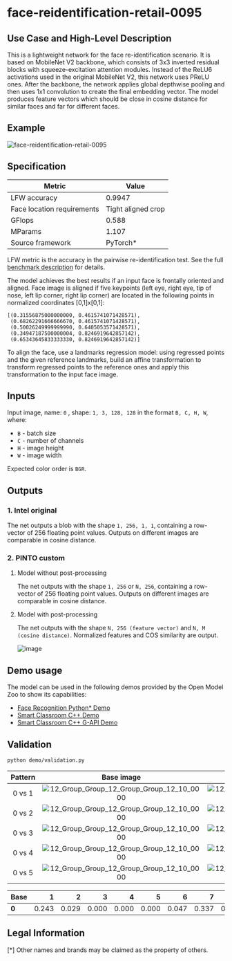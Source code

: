 # face-reidentification-retail-0095

## Use Case and High-Level Description

This is a lightweight network for the face re-identification scenario. It is based on MobileNet V2 backbone, which consists of 3x3 inverted residual blocks with squeeze-excitation attention modules. Instead of the ReLU6 activations used in the original MobileNet V2, this network uses PReLU ones. After the backbone, the network applies global depthwise pooling and then uses 1x1 convolution to create the final embedding vector. The model produces feature vectors which should be close in cosine distance for similar faces and far for different faces.

## Example

![face-reidentification-retail-0095](https://github.com/PINTO0309/PINTO_model_zoo/assets/33194443/4efdc70a-503b-43e3-b18b-b918981ef781)

## Specification

| Metric                          | Value                                     |
|---------------------------------|-------------------------------------------|
| LFW accuracy                    | 0.9947                                    |
| Face location requirements      | Tight aligned crop                        |
| GFlops                          | 0.588                                     |
| MParams                         | 1.107                                     |
| Source framework                | PyTorch\*                                  |

LFW metric is the accuracy in the pairwise re-identification test. See the full [benchmark description](http://vis-www.cs.umass.edu/lfw/) for details.

The model achieves the best results if an input face is frontally oriented and aligned. Face image is aligned if five keypoints (left eye, right eye, tip of nose, left lip corner, right lip corner) are located in the following points in normalized coordinates [0,1]x[0,1]:

```
[(0.31556875000000000, 0.4615741071428571),
 (0.68262291666666670, 0.4615741071428571),
 (0.50026249999999990, 0.6405053571428571),
 (0.34947187500000004, 0.8246919642857142),
 (0.65343645833333330, 0.8246919642857142)]
```

To align the face, use a landmarks regression model: using regressed points and the given reference landmarks, build an affine transformation to transform regressed points to the reference ones and apply this transformation to the input face image.

## Inputs

Input image, name: `0` , shape: `1, 3, 128, 128` in the format `B, C, H, W`, where:

- `B` - batch size
- `C` - number of channels
- `H` - image height
- `W` - image width

Expected color order is `BGR`.

## Outputs
### 1. Intel original
The net outputs a blob with the shape `1, 256, 1, 1`, containing a row-vector of 256 floating point values. Outputs on different images are comparable in cosine distance.
### 2. PINTO custom
1. Model without post-processing

    The net outputs with the shape `1, 256` or `N, 256`, containing a row-vector of 256 floating point values. Outputs on different images are comparable in cosine distance.

2. Model with post-processing

    The net outputs with the shape `N, 256 (feature vector)` and `N, M (cosine distance)`. Normalized features and COS similarity are output.

    ![image](https://github.com/PINTO0309/PINTO_model_zoo/assets/33194443/7949432d-95ae-46d1-83be-88266b945716)


## Demo usage

The model can be used in the following demos provided by the Open Model Zoo to show its capabilities:

* [Face Recognition Python\* Demo](../../../demos/face_recognition_demo/python/README.md)
* [Smart Classroom C++ Demo](../../../demos/smart_classroom_demo/cpp/README.md)
* [Smart Classroom C++ G-API Demo](../../../demos/smart_classroom_demo/cpp_gapi/README.md)

## Validation

```bash
python demo/validation.py
```

|Pattern|Base image|Target image|Pattern|Base image|Target image|
|:-:|:-:|:-:|:-:|:-:|:-:|
|0 vs 1|![12_Group_Group_12_Group_Group_12_10_0000](https://github.com/PINTO0309/PINTO_model_zoo/assets/33194443/65d639b6-d2ff-4684-9ad2-ba048380b603)|![12_Group_Group_12_Group_Group_12_10_0001](https://github.com/PINTO0309/PINTO_model_zoo/assets/33194443/aaba96d9-3d2f-4ecf-a6ad-858b80c0ea22)|0 vs 6|![12_Group_Group_12_Group_Group_12_10_0000](https://github.com/PINTO0309/PINTO_model_zoo/assets/33194443/65d639b6-d2ff-4684-9ad2-ba048380b603)|![12_Group_Group_12_Group_Group_12_10_0006](https://github.com/PINTO0309/PINTO_model_zoo/assets/33194443/01c77b03-3435-49fb-a3c9-a1a7807cec04)|
|0 vs 2|![12_Group_Group_12_Group_Group_12_10_0000](https://github.com/PINTO0309/PINTO_model_zoo/assets/33194443/65d639b6-d2ff-4684-9ad2-ba048380b603)|![12_Group_Group_12_Group_Group_12_10_0002](https://github.com/PINTO0309/PINTO_model_zoo/assets/33194443/4db0e5dc-afd7-4d97-a6c0-0c519447c8ff)|0 vs 7|![12_Group_Group_12_Group_Group_12_10_0000](https://github.com/PINTO0309/PINTO_model_zoo/assets/33194443/65d639b6-d2ff-4684-9ad2-ba048380b603)|![12_Group_Group_12_Group_Group_12_10_0007](https://github.com/PINTO0309/PINTO_model_zoo/assets/33194443/cde8eb0b-c356-48da-ab26-fc49cdff7b0b)|
|0 vs 3|![12_Group_Group_12_Group_Group_12_10_0000](https://github.com/PINTO0309/PINTO_model_zoo/assets/33194443/65d639b6-d2ff-4684-9ad2-ba048380b603)|![12_Group_Group_12_Group_Group_12_10_0003](https://github.com/PINTO0309/PINTO_model_zoo/assets/33194443/8affc28f-c0d0-4c87-87db-3aafa759f4a6)|0 vs 8|![12_Group_Group_12_Group_Group_12_10_0000](https://github.com/PINTO0309/PINTO_model_zoo/assets/33194443/65d639b6-d2ff-4684-9ad2-ba048380b603)|![12_Group_Group_12_Group_Group_12_10_0008](https://github.com/PINTO0309/PINTO_model_zoo/assets/33194443/70208791-eb52-4701-b532-4b72fe8defb4)|
|0 vs 4|![12_Group_Group_12_Group_Group_12_10_0000](https://github.com/PINTO0309/PINTO_model_zoo/assets/33194443/65d639b6-d2ff-4684-9ad2-ba048380b603)|![12_Group_Group_12_Group_Group_12_10_0004](https://github.com/PINTO0309/PINTO_model_zoo/assets/33194443/438f84d7-56e8-4e07-9b56-26d9d5cac990)|0 vs 9|![12_Group_Group_12_Group_Group_12_10_0000](https://github.com/PINTO0309/PINTO_model_zoo/assets/33194443/65d639b6-d2ff-4684-9ad2-ba048380b603)|![12_Group_Group_12_Group_Group_12_10_0009](https://github.com/PINTO0309/PINTO_model_zoo/assets/33194443/d79eaca0-8178-4ac9-a6f6-238137344608)|
|0 vs 5|![12_Group_Group_12_Group_Group_12_10_0000](https://github.com/PINTO0309/PINTO_model_zoo/assets/33194443/65d639b6-d2ff-4684-9ad2-ba048380b603)|![12_Group_Group_12_Group_Group_12_10_0005](https://github.com/PINTO0309/PINTO_model_zoo/assets/33194443/f22d41c5-4b11-4bf1-ab96-22792fa33054)|0 vs 0|![12_Group_Group_12_Group_Group_12_10_0000](https://github.com/PINTO0309/PINTO_model_zoo/assets/33194443/65d639b6-d2ff-4684-9ad2-ba048380b603)|![12_Group_Group_12_Group_Group_12_10_0000](https://github.com/PINTO0309/PINTO_model_zoo/assets/33194443/9d16227f-8b70-4950-a584-fb86617fa252)|

|Base|1|2|3|4|5|6|7|8|9|0|
|:-|-:|-:|-:|-:|-:|-:|-:|-:|-:|-:|
|**0**|0.243|0.029|0.000|0.000|0.000|0.047|0.337|0.181|0.022|1.000|

## Legal Information
[*] Other names and brands may be claimed as the property of others.
